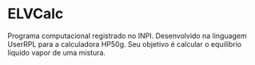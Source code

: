 # ELVCalc
Programa computacional registrado no INPI. Desenvolvido na linguagem UserRPL para a calculadora HP50g. Seu objetivo é calcular o equilíbrio líquido vapor de uma mistura.
